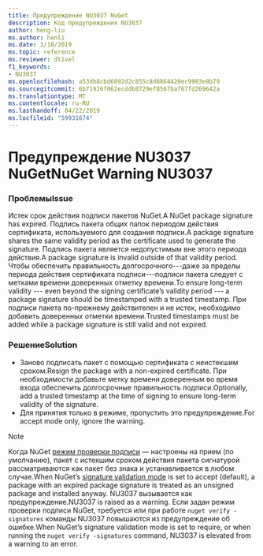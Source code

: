 ```yaml
---
title: Предупреждение NU3037 NuGet
description: Код предупреждения NU3037
author: heng-liu
ms.author: henli
ms.date: 3/18/2019
ms.topic: reference
ms.reviewer: dtivel
f1_keywords:
- NU3037
ms.openlocfilehash: a53db8cbd6892d2c855c8d8864420ec9983e8b79
ms.sourcegitcommit: 6b71926f062ecddb8729ef8567baf67fd269642a
ms.translationtype: MT
ms.contentlocale: ru-RU
ms.lasthandoff: 04/22/2019
ms.locfileid: "59931674"
---
```

# <a name="nuget-warning-nu3037"></a><span data-ttu-id="eac5e-103">Предупреждение NU3037 NuGet</span><span class="sxs-lookup"><span data-stu-id="eac5e-103">NuGet Warning NU3037</span></span>

### <a name="issue"></a><span data-ttu-id="eac5e-104">Проблемы</span><span class="sxs-lookup"><span data-stu-id="eac5e-104">Issue</span></span>

<span data-ttu-id="eac5e-105">Истек срок действия подписи пакетов NuGet.</span><span class="sxs-lookup"><span data-stu-id="eac5e-105">A NuGet package signature has expired.</span></span>
<span data-ttu-id="eac5e-106">Подпись пакета общих папок периодом действия сертификата, используемого для создания подписи.</span><span class="sxs-lookup"><span data-stu-id="eac5e-106">A package signature shares the same validity period as the certificate used to generate the signature.</span></span> <span data-ttu-id="eac5e-107">Подпись пакета является недопустимым вне этого периода действия.</span><span class="sxs-lookup"><span data-stu-id="eac5e-107">A package signature is invalid outside of that validity period.</span></span>
<span data-ttu-id="eac5e-108">Чтобы обеспечить правильность долгосрочного---даже за пределы периода действия сертификата подписи---подписи пакета следует с метками времени доверенных отметку времени.</span><span class="sxs-lookup"><span data-stu-id="eac5e-108">To ensure long-term validity --- even beyond the signing certificate’s validity period --- a package signature should be timestamped with a trusted timestamp.</span></span> <span data-ttu-id="eac5e-109">При подписи пакета по-прежнему действителен и не истек, необходимо добавить доверенных отметки времени.</span><span class="sxs-lookup"><span data-stu-id="eac5e-109">Trusted timestamps must be added while a package signature is still valid and not expired.</span></span>


### <a name="solution"></a><span data-ttu-id="eac5e-110">Решение</span><span class="sxs-lookup"><span data-stu-id="eac5e-110">Solution</span></span>

* <span data-ttu-id="eac5e-111">Заново подписать пакет с помощью сертификата с неистекшим сроком.</span><span class="sxs-lookup"><span data-stu-id="eac5e-111">Resign the package with a non-expired certificate.</span></span> <span data-ttu-id="eac5e-112">При необходимости добавьте метку времени доверенным во время входа обеспечить долгосрочные правильность подписи.</span><span class="sxs-lookup"><span data-stu-id="eac5e-112">Optionally, add a trusted timestamp at the time of signing to ensure long-term validity of the signature.</span></span>
* <span data-ttu-id="eac5e-113">Для принятия только в режиме, пропустить это предупреждение.</span><span class="sxs-lookup"><span data-stu-id="eac5e-113">For accept mode only, ignore the warning.</span></span>

> [!Note]
> <span data-ttu-id="eac5e-114">Когда NuGet [режим проверки подписи](https://docs.microsoft.com/en-us/nuget/consume-packages/installing-signed-packages#configure-package-signature-requirements) — настроены на прием (по умолчанию), пакет с истекшим сроком действия пакета сигнатурой рассматриваются как пакет без знака и устанавливается в любом случае.</span><span class="sxs-lookup"><span data-stu-id="eac5e-114">When NuGet’s [signature validation mode](https://docs.microsoft.com/en-us/nuget/consume-packages/installing-signed-packages#configure-package-signature-requirements) is set to accept (default), a package with an expired package signature is treated as an unsigned package and installed anyway.</span></span> <span data-ttu-id="eac5e-115">NU3037 вызывается как предупреждение.</span><span class="sxs-lookup"><span data-stu-id="eac5e-115">NU3037 is raised as a warning.</span></span> <span data-ttu-id="eac5e-116">Если задан режим проверки подписи NuGet, требуется или при работе `nuget verify -signatures` команды NU3037 повышаются из предупреждение об ошибке.</span><span class="sxs-lookup"><span data-stu-id="eac5e-116">When NuGet’s signature validation mode is set to require, or when running the `nuget verify -signatures` command, NU3037 is elevated from a warning to an error.</span></span> 